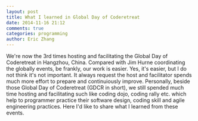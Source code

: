 ```yaml
---
layout: post
title: What I learned in Global Day of Coderetreat
date: 2014-11-16 21:12
comments: true
categories: programming
author: Eric Zhang
---
```


We're now the 3rd times hosting and facilitating the Global Day of Coderetreat in Hangzhou, China. Compared with Jim Hurne coordinating the globally events, be frankly, our work is easier. Yes, it's easier, but I do not think it's not important. It always request the host and facilitator spends much more effort to prepare and continuiously improve. Personally, beside those Global Day of Coderetreat (GDCR in short), we still spended much time hosting and facilitating such like coding dojo, coding rally etc. which help to programmer practice their software design, coding skill and agile engineering practices. Here I'd like to share what I learned from these events.

